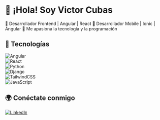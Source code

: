 # 👋 ¡Hola! Soy Victor Cubas
🔹 Desarrollador Frontend | Angular | React
🔹 Desarrollador Mobile | Ionic | Angular
🔹 Me apasiona la tecnología y la programación  

## 🚀 Tecnologías  
![Angular](https://img.shields.io/badge/Angular-DD0031?style=flat&logo=angular&logoColor=white)  
![React](https://img.shields.io/badge/React-61DAFB?style=flat&logo=react&logoColor=white)  
![Python](https://img.shields.io/badge/Python-3776AB?style=flat&logo=python&logoColor=white)  
![Django](https://img.shields.io/badge/Django-092E20?style=flat&logo=django&logoColor=white)  
![TailwindCSS](https://img.shields.io/badge/TailwindCSS-06B6D4?style=flat&logo=tailwindcss&logoColor=white)  
![JavaScript](https://img.shields.io/badge/JavaScript-F7DF1E?style=flat&logo=javascript&logoColor=black)

## 🌍 Conéctate conmigo  
[![LinkedIn](https://img.shields.io/badge/LinkedIn-blue?style=flat&logo=linkedin)]([https://www.linkedin.com/in/tu-usuario/](https://www.linkedin.com/in/victor-cubas-3bb42774/)) 
